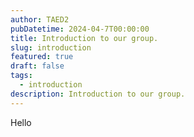```yaml
---
author: TAED2
pubDatetime: 2024-04-7T00:00:00
title: Introduction to our group.
slug: introduction
featured: true
draft: false
tags:
  - introduction
description: Introduction to our group.
---
```


Hello
